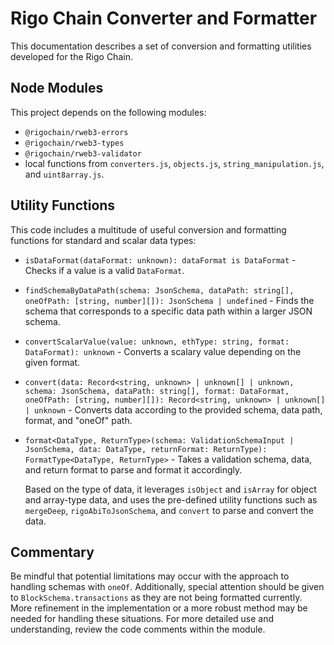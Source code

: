 # Rigo Chain Converter and Formatter

This documentation describes a set of conversion and formatting utilities developed for the Rigo Chain.

## Node Modules

This project depends on the following modules:

- `@rigochain/rweb3-errors`
- `@rigochain/rweb3-types`
- `@rigochain/rweb3-validator`
- local functions from `converters.js`, `objects.js`, `string_manipulation.js`, and `uint8array.js`.

## Utility Functions

This code includes a multitude of useful conversion and formatting functions for standard and scalar data types:

- `isDataFormat(dataFormat: unknown): dataFormat is DataFormat` - Checks if a value is a valid `DataFormat`.

- `findSchemaByDataPath(schema: JsonSchema, dataPath: string[], oneOfPath: [string, number][]): JsonSchema | undefined` - Finds the schema that corresponds to a specific data path within a larger  JSON schema.

- `convertScalarValue(value: unknown, ethType: string, format: DataFormat): unknown` - Converts a scalary value depending on the given format.

- `convert(data: Record<string, unknown> | unknown[] | unknown, schema: JsonSchema, dataPath: string[], format: DataFormat, oneOfPath: [string, number][]): Record<string, unknown> | unknown[] | unknown` - Converts data according to the provided schema, data path, format, and "oneOf" path.

- `format<DataType, ReturnType>(schema: ValidationSchemaInput | JsonSchema, data: DataType, returnFormat: ReturnType): FormatType<DataType, ReturnType>` - Takes a validation schema, data, and return format to parse and format it accordingly.
    
    Based on the type of data, it leverages `isObject` and `isArray` for object and array-type data, and uses the pre-defined utility functions such as `mergeDeep`, `rigoAbiToJsonSchema`, and `convert` to parse and convert the data.

## Commentary

Be mindful that potential limitations may occur with the approach to handling schemas with `oneOf`. Additionally, special attention should be given to `BlockSchema.transactions` as they are not being formatted currently. More refinement in the implementation or a more robust method may be needed for handling these situations. For more detailed use and understanding, review the code comments within the module.